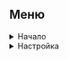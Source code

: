 ## Меню

<details>
  <summary>Начало</summary>

- [Введение](docs/GettingStarted.md#введение)
- [Системные требования](docs/GettingStarted.md#системные_требования)
- [Установка](docs/GettingStarted.md#установка)
</details>

<details>
  <summary>Настройка</summary>

- [Настройка](docs/Settings.md)
</details>
